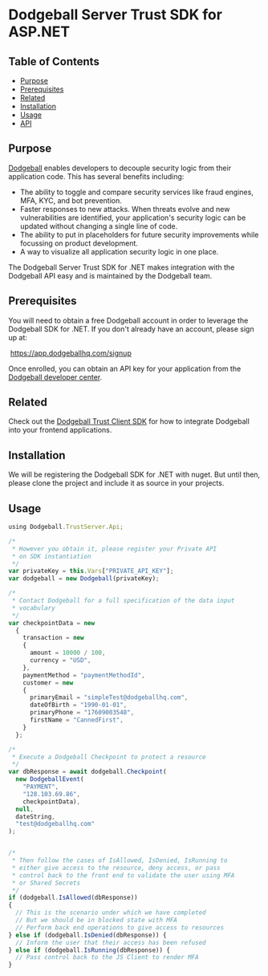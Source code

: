 # Dodgeball Server Trust SDK for ASP.NET

## Table of Contents
- [Purpose](#purpose)
- [Prerequisites](#prerequisites)
- [Related](#related)
- [Installation](#installation)
- [Usage](#usage)
- [API](#api)

## Purpose
[Dodgeball](https://dodgeballhq.com) enables developers to decouple security logic from their application code. This has several benefits including:
- The ability to toggle and compare security services like fraud engines, MFA, KYC, and bot prevention.
- Faster responses to new attacks. When threats evolve and new vulnerabilities are identified, your application's security logic can be updated without changing a single line of code.
- The ability to put in placeholders for future security improvements while focussing on product development.
- A way to visualize all application security logic in one place.

The Dodgeball Server Trust SDK for .NET makes integration with the Dodgeball API easy and is maintained by the Dodgeball team.

## Prerequisites
You will need to obtain a free Dodgeball account in order to leverage the Dodgeball SDK for .NET.  If you don't already have an account, please sign up at:

​    https://app.dodgeballhq.com/signup

Once enrolled, you can obtain an API key for your application from the [Dodgeball developer center](https://app.dodgeballhq.com/developer).

## Related
Check out the [Dodgeball Trust Client SDK](https://npmjs.com/package/@dodgeball/trust-sdk-client) for how to integrate Dodgeball into your frontend applications.

## Installation
We will be registering the Dodgeball SDK for .NET with nuget.  But until then, please clone the project and include it as source in your projects.  

## Usage

```ts
using Dodgeball.TrustServer.Api;

/*
 * However you obtain it, please register your Private API
 * on SDK instantiation
 */
var privateKey = this.Vars["PRIVATE_API_KEY"];
var dodgeball = new Dodgeball(privateKey);

/*
 * Contact Dodgeball for a full specification of the data input
 * vocabulary
 */
var checkpointData = new
  {
    transaction = new
    {
      amount = 10000 / 100,
      currency = "USD",
    },
    paymentMethod = "paymentMethodId",
    customer = new
    {
      primaryEmail = "simpleTest@dodgeballhq.com",
      dateOfBirth = "1990-01-01",
      primaryPhone = "17609003548",
      firstName = "CannedFirst",
    }
  };

/*
 * Execute a Dodgeball Checkpoint to protect a resource
 */
var dbResponse = await dodgeball.Checkpoint(
  new DodgeballEvent(
    "PAYMENT",
    "128.103.69.86",
    checkpointData),
  null,
  dateString,
  "test@dodgeballhq.com"
);


/*
 * Then follow the cases of IsAllowed, IsDenied, IsRunning to
 * either give access to the resource, deny access, or pass    
 * control back to the front end to validate the user using MFA 
 * or Shared Secrets 
 */
if (dodgeball.IsAllowed(dbResponse))
{
  // This is the scenario under which we have completed 
  // But we should be in blocked state with MFA
  // Perform back end operations to give access to resources
} else if (dodgeball.IsDenied(dbResponse)) {
  // Inform the user that their access has been refused
} else if (dodgeball.IsRunning(dbResponse)) {
  // Pass control back to the JS Client to render MFA
}
```
